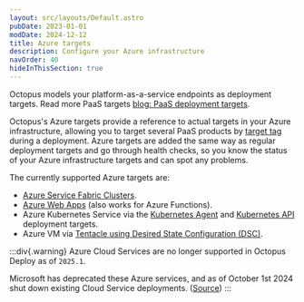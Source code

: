 ```yaml
---
layout: src/layouts/Default.astro
pubDate: 2023-01-01
modDate: 2024-12-12
title: Azure targets
description: Configure your Azure infrastructure
navOrder: 40
hideInThisSection: true
---
```


Octopus models your platform-as-a-service endpoints as deployment targets. Read more PaaS targets [blog: PaaS deployment targets](https://octopus.com/blog/paas-targets).

Octopus's Azure targets provide a reference to actual targets in your Azure infrastructure, allowing you to target several PaaS products by [target tag](/docs/infrastructure/deployment-targets/target-tags) during a deployment. Azure targets are added the same way as regular deployment targets and go through health checks, so you know the status of your Azure infrastructure targets and can spot any problems.

The currently supported Azure targets are:

- [Azure Service Fabric Clusters](/docs/infrastructure/deployment-targets/azure/service-fabric-cluster-targets).
- [Azure Web Apps](/docs/infrastructure/deployment-targets/azure/web-app-targets) (also works for Azure Functions).
- Azure Kubernetes Service via the [Kubernetes Agent](/docs/kubernetes/targets/kubernetes-agent) and [Kubernetes API](/docs/kubernetes/targets/kubernetes-api) deployment targets.
- Azure VM via [Tentacle using Desired State Configuration (DSC)](/docs/infrastructure/deployment-targets/tentacle/windows/azure-virtual-machines/via-an-arm-template-with-dsc).

:::div{.warning}
Azure Cloud Services are no longer supported in Octopus Deploy as of `2025.1`.

Microsoft has deprecated these Azure services, and as of October 1st 2024 shut down existing Cloud Service deployments. ([Source](https://learn.microsoft.com/en-us/azure/cloud-services/cloud-services-choose-me))
:::
